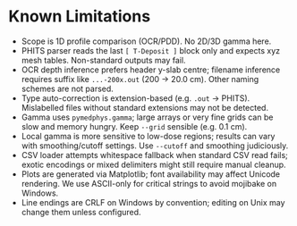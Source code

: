 # Known Limitations

- Scope is 1D profile comparison (OCR/PDD). No 2D/3D gamma here.
- PHITS parser reads the last `[ T-Deposit ]` block only and expects xyz mesh tables. Non-standard outputs may fail.
- OCR depth inference prefers header y-slab centre; filename inference requires suffix like `...-200x.out` (200 → 20.0 cm). Other naming schemes are not parsed.
- Type auto-correction is extension-based (e.g. `.out` → PHITS). Mislabelled files without standard extensions may not be detected.
- Gamma uses `pymedphys.gamma`; large arrays or very fine grids can be slow and memory hungry. Keep `--grid` sensible (e.g. 0.1 cm).
- Local gamma is more sensitive to low-dose regions; results can vary with smoothing/cutoff settings. Use `--cutoff` and smoothing judiciously.
- CSV loader attempts whitespace fallback when standard CSV read fails; exotic encodings or mixed delimiters might still require manual cleanup.
- Plots are generated via Matplotlib; font availability may affect Unicode rendering. We use ASCII-only for critical strings to avoid mojibake on Windows.
- Line endings are CRLF on Windows by convention; editing on Unix may change them unless configured.

